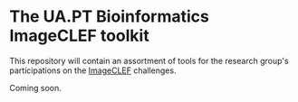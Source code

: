 # The UA.PT Bioinformatics ImageCLEF toolkit

This repository will contain an assortment of tools for the research group's participations on the [ImageCLEF](http://imageclef.org) challenges.

Coming soon.
